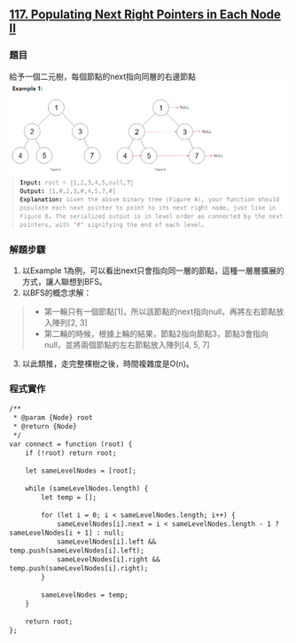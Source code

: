 ## [117. Populating Next Right Pointers in Each Node II](https://leetcode.com/problems/populating-next-right-pointers-in-each-node-ii/description/?envType=study-plan-v2&envId=top-interview-150 "Title")

### 題目
給予一個二元樹，每個節點的next指向同層的右邊節點
<img src="../pictures/117.png">

### 解題步驟
1. 以Example 1為例，可以看出next只會指向同一層的節點，這種一層層擴展的方式，讓人聯想到BFS。
2. 以BFS的概念求解：  
> * 第一輪只有一個節點[1]，所以該節點的next指向null，再將左右節點放入陣列[2, 3]  
> * 第二輪的時候，根據上輪的結果，節點2指向節點3，節點3會指向null，並將兩個節點的左右節點放入陣列[4, 5, 7]
3. 以此類推，走完整棵樹之後，時間複雜度是O(n)。



### 程式實作
```JS
/**
 * @param {Node} root
 * @return {Node}
 */
var connect = function (root) {
    if (!root) return root;

    let sameLevelNodes = [root];

    while (sameLevelNodes.length) {
        let temp = [];

        for (let i = 0; i < sameLevelNodes.length; i++) {
            sameLevelNodes[i].next = i < sameLevelNodes.length - 1 ? sameLevelNodes[i + 1] : null;
            sameLevelNodes[i].left && temp.push(sameLevelNodes[i].left);
            sameLevelNodes[i].right && temp.push(sameLevelNodes[i].right);
        }

        sameLevelNodes = temp;
    }

    return root;
};
```
